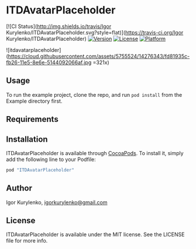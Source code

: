 # ITDAvatarPlaceholder

[![CI Status](http://img.shields.io/travis/Igor Kurylenko/ITDAvatarPlaceholder.svg?style=flat)](https://travis-ci.org/Igor Kurylenko/ITDAvatarPlaceholder)
[![Version](https://img.shields.io/cocoapods/v/ITDAvatarPlaceholder.svg?style=flat)](http://cocoapods.org/pods/ITDAvatarPlaceholder)
[![License](https://img.shields.io/cocoapods/l/ITDAvatarPlaceholder.svg?style=flat)](http://cocoapods.org/pods/ITDAvatarPlaceholder)
[![Platform](https://img.shields.io/cocoapods/p/ITDAvatarPlaceholder.svg?style=flat)](http://cocoapods.org/pods/ITDAvatarPlaceholder)

![itdavatarplaceholder](https://cloud.githubusercontent.com/assets/5755524/14276343/fd81935c-fb26-11e5-8e6e-5144092066af.jpg =321x)


## Usage

To run the example project, clone the repo, and run `pod install` from the Example directory first.

## Requirements

## Installation

ITDAvatarPlaceholder is available through [CocoaPods](http://cocoapods.org). To install
it, simply add the following line to your Podfile:

```ruby
pod "ITDAvatarPlaceholder"
```

## Author

Igor Kurylenko, igorkurylenko@gmail.com

## License

ITDAvatarPlaceholder is available under the MIT license. See the LICENSE file for more info.
